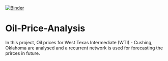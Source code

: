 [![Binder](https://mybinder.org/badge_logo.svg)](https://mybinder.org/v2/gh/omkarudawant/Oil-Price-Analysis/master)

# Oil-Price-Analysis

In this project, Oil prices for West Texas Intermediate (WTI) - Cushing, Oklahoma are analysed and a recurrent network is used for forecasting the prirces in future.
